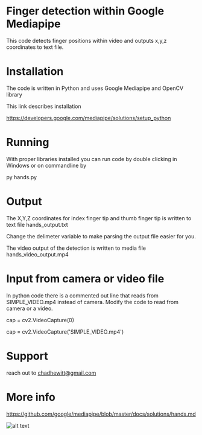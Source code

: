 # Finger detection within Google Mediapipe

This code detects finger positions within video and outputs x,y,z coordinates to text file.

# Installation
The code is written in Python and uses Google Mediapipe and OpenCV library

This link describes installation

https://developers.google.com/mediapipe/solutions/setup_python

# Running

With proper libraries installed you can run code by double clicking in Windows or on commandline by

py hands.py

# Output 

The X,Y,Z coordinates for index finger tip and thumb finger tip is written to text file hands_output.txt

Change the delimeter variable to make parsing the output file easier for you.

The video output of the detection is written to media file hands_video_output.mp4

# Input from camera or video file
In python code there is a commented out line that reads from SIMPLE_VIDEO.mp4 instead of camera. Modify the code to read from camera or a video.

cap = cv2.VideoCapture(0)

cap = cv2.VideoCapture('SIMPLE_VIDEO.mp4')

# Support

reach out to chadhewitt@gmail.com

# More info

https://github.com/google/mediapipe/blob/master/docs/solutions/hands.md

![alt text](https://camo.githubusercontent.com/b0f077393b25552492ef5dd7cd9fd13f386e8bb480fa4ed94ce42ede812066a1/68747470733a2f2f6d65646961706970652e6465762f696d616765732f6d6f62696c652f68616e645f6c616e646d61726b732e706e67)

